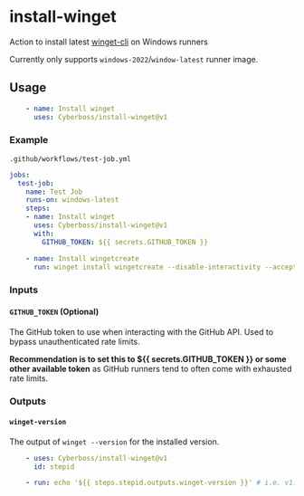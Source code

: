 # install-winget

Action to install latest [winget-cli](https://github.com/microsoft/winget-cli) on Windows runners

Currently only supports `windows-2022`/`window-latest` runner image.

## Usage

```yml
    - name: Install winget
      uses: Cyberboss/install-winget@v1
```

### Example

`.github/workflows/test-job.yml`
```yml
jobs:
  test-job:
    name: Test Job
    runs-on: windows-latest
    steps:
    - name: Install winget
      uses: Cyberboss/install-winget@v1
      with:
        GITHUB_TOKEN: ${{ secrets.GITHUB_TOKEN }}

    - name: Install wingetcreate
      run: winget install wingetcreate --disable-interactivity --accept-source-agreements
```

### Inputs

#### `GITHUB_TOKEN` (Optional)

The GitHub token to use when interacting with the GitHub API. Used to bypass unauthenticated rate limits.

**Recommendation is to set this to ${{ secrets.GITHUB_TOKEN }} or some other available token** as GitHub runners tend to often come with exhausted rate limits.

### Outputs

#### `winget-version`

The output of `winget --version` for the installed version.

```yml
    - uses: Cyberboss/install-winget@v1
      id: stepid

    - run: echo '${{ steps.stepid.outputs.winget-version }}' # i.e. v1.6.1573-preview
```
